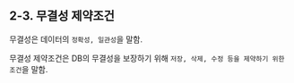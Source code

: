 ## 2-3. 무결성 제약조건

무결성은 데이터의 `정확성, 일관성`을 말함.

무결성 제약조건은 DB의 무결성을 보장하기 위해 `저장, 삭제, 수정 등을 제약하기 위한 조건`을 말함.